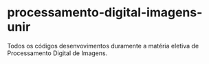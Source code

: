 # processamento-digital-imagens-unir
Todos os códigos desenvovimentos duramente a matéria eletiva de Processamento Digital de Imagens.
